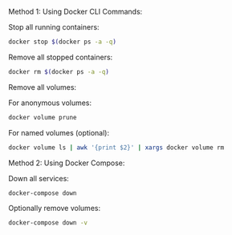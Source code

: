 Method 1: Using Docker CLI Commands:

Stop all running containers:
```Bash
docker stop $(docker ps -a -q)
```

Remove all stopped containers:
```Bash
docker rm $(docker ps -a -q)
```

Remove all volumes:

For anonymous volumes:
```Bash
docker volume prune
```
For named volumes (optional):
```Bash
docker volume ls | awk '{print $2}' | xargs docker volume rm
```

Method 2: Using Docker Compose:

Down all services:
```Bash
docker-compose down
```

Optionally remove volumes:
```Bash
docker-compose down -v
```